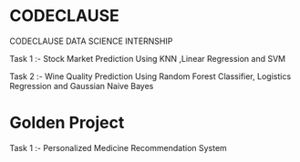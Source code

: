 # CODECLAUSE
CODECLAUSE DATA SCIENCE INTERNSHIP

Task 1 :- Stock Market Prediction Using KNN ,Linear Regression and SVM 

Task 2 :- Wine Quality Prediction Using Random Forest Classifier, Logistics Regression and Gaussian Naive Bayes

# Golden Project
Task 1 :- Personalized Medicine Recommendation System 
